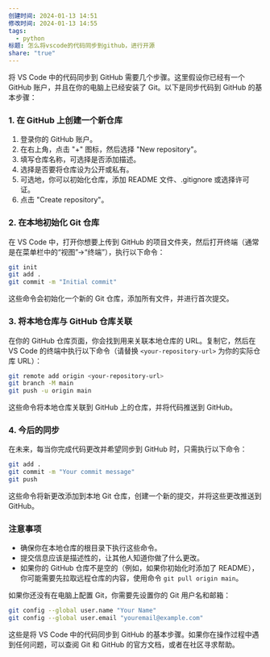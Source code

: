 ```yaml
---
创建时间: 2024-01-13 14:51
修改时间: 2024-01-13 14:55
tags:
  - python
标题: 怎么将vscode的代码同步到github，进行开源
share: "true"
---
```



将 VS Code 中的代码同步到 GitHub 需要几个步骤。这里假设你已经有一个 GitHub 账户，并且在你的电脑上已经安装了 Git。以下是同步代码到 GitHub 的基本步骤：

### 1. 在 GitHub 上创建一个新仓库
1. 登录你的 GitHub 账户。
2. 在右上角，点击 "+" 图标，然后选择 "New repository"。
3. 填写仓库名称，可选择是否添加描述。
4. 选择是否要将仓库设为公开或私有。
5. 可选地，你可以初始化仓库，添加 README 文件、.gitignore 或选择许可证。
6. 点击 "Create repository"。

### 2. 在本地初始化 Git 仓库
在 VS Code 中，打开你想要上传到 GitHub 的项目文件夹，然后打开终端（通常是在菜单栏中的“视图”->“终端”），执行以下命令：

```bash
git init
git add .
git commit -m "Initial commit"
```
这些命令会初始化一个新的 Git 仓库，添加所有文件，并进行首次提交。

### 3. 将本地仓库与 GitHub 仓库关联
在你的 GitHub 仓库页面，你会找到用来关联本地仓库的 URL。复制它，然后在 VS Code 的终端中执行以下命令（请替换 `<your-repository-url>` 为你的实际仓库 URL）：

```bash
git remote add origin <your-repository-url>
git branch -M main
git push -u origin main
```

这些命令将本地仓库关联到 GitHub 上的仓库，并将代码推送到 GitHub。

### 4. 今后的同步
在未来，每当你完成代码更改并希望同步到 GitHub 时，只需执行以下命令：

```bash
git add .
git commit -m "Your commit message"
git push
```

这些命令将新更改添加到本地 Git 仓库，创建一个新的提交，并将这些更改推送到 GitHub。

### 注意事项
- 确保你在本地仓库的根目录下执行这些命令。
- 提交信息应该是描述性的，让其他人知道你做了什么更改。
- 如果你的 GitHub 仓库不是空的（例如，如果你初始化时添加了 README），你可能需要先拉取远程仓库的内容，使用命令 `git pull origin main`。

如果你还没有在电脑上配置 Git，你需要先设置你的 Git 用户名和邮箱：

```bash
git config --global user.name "Your Name"
git config --global user.email "youremail@example.com"
```

这些是将 VS Code 中的代码同步到 GitHub 的基本步骤。如果你在操作过程中遇到任何问题，可以查阅 Git 和 GitHub 的官方文档，或者在社区寻求帮助。

